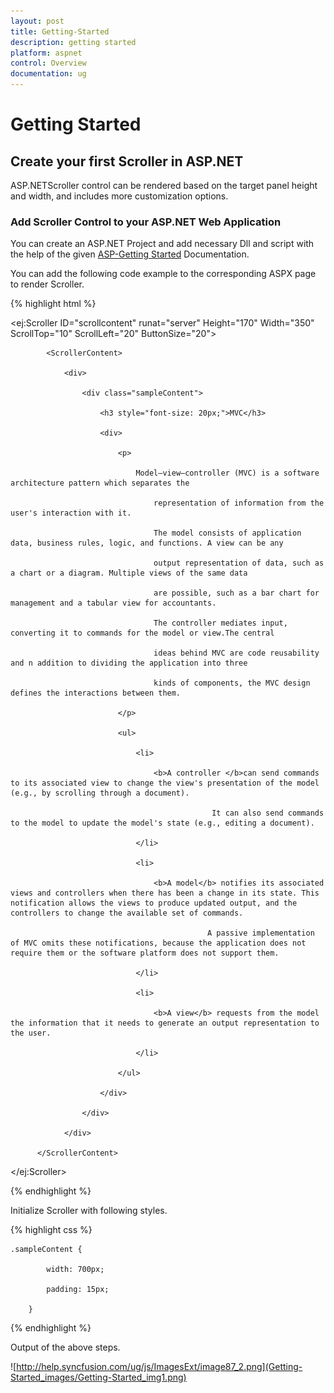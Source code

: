```yaml
---
layout: post
title: Getting-Started
description: getting started
platform: aspnet
control: Overview
documentation: ug
---
```


# Getting Started

## Create your first Scroller in ASP.NET

ASP.NETScroller control can be rendered based on the target panel height and width, and includes more customization options.

### Add Scroller Control to your ASP.NET Web Application

You can create an ASP.NET Project and add necessary Dll and script with the help of the given [ASP-Getting Started](http://help.syncfusion.com/ug/js/Documents/gettingstartedwithmv.htm) Documentation.

You can add the following code example to the corresponding ASPX page to render Scroller.

{% highlight html %}

<ej:Scroller ID="scrollcontent" runat="server" Height="170" Width="350" ScrollTop="10" ScrollLeft="20" ButtonSize="20">

            <ScrollerContent>

                <div>

                    <div class="sampleContent">

                        <h3 style="font-size: 20px;">MVC</h3>

                        <div>

                            <p>

                                Model–view–controller (MVC) is a software architecture pattern which separates the

                                    representation of information from the user's interaction with it.

                                    The model consists of application data, business rules, logic, and functions. A view can be any

                                    output representation of data, such as a chart or a diagram. Multiple views of the same data 

                                    are possible, such as a bar chart for management and a tabular view for accountants. 

                                    The controller mediates input, converting it to commands for the model or view.The central 

                                    ideas behind MVC are code reusability and n addition to dividing the application into three 

                                    kinds of components, the MVC design defines the interactions between them.

                            </p>

                            <ul>

                                <li>

                                    <b>A controller </b>can send commands to its associated view to change the view's presentation of the model (e.g., by scrolling through a document). 

                                                 It can also send commands to the model to update the model's state (e.g., editing a document).

                                </li>

                                <li>

                                    <b>A model</b> notifies its associated views and controllers when there has been a change in its state. This notification allows the views to produce updated output, and the controllers to change the available set of commands. 

                                                A passive implementation of MVC omits these notifications, because the application does not require them or the software platform does not support them.

                                </li>

                                <li>

                                    <b>A view</b> requests from the model the information that it needs to generate an output representation to the user.

                                </li>

                            </ul>

                        </div>

                    </div>

                </div>

          </ScrollerContent>

</ej:Scroller>

{% endhighlight %}


Initialize Scroller with following styles.

{% highlight css %}

    .sampleContent {

            width: 700px;

            padding: 15px;

        }
		
{% endhighlight %}

Output of the above steps.

![http://help.syncfusion.com/ug/js/ImagesExt/image87_2.png](Getting-Started_images/Getting-Started_img1.png)